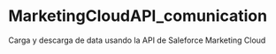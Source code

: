 # MarketingCloudAPI_comunication
Carga y descarga de data usando la API de Saleforce Marketing Cloud
